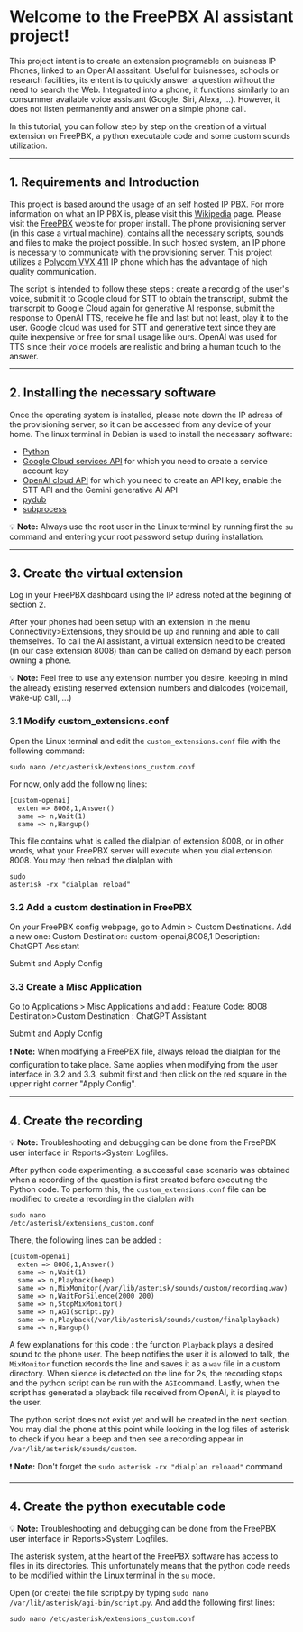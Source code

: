 # Welcome to the FreePBX AI assistant project!

This project intent is to create an extension programable on buisness IP Phones, linked to an OpenAI asssitant. Useful for buisnesses, schools or research facilities, its entent is to quickly answer a question without the need to search the Web. Integrated into a phone, it functions similarly to an consummer available voice assistant (Google, Siri, Alexa, ...). However, it does not listen permanently and answer on a simple phone call. 

In this tutorial, you can follow step by step on the creation of a virtual extension on FreePBX, a python executable code and some custom sounds utilization. 

---

## 1. Requirements and Introduction

This project is based around the usage of an self hosted IP PBX. For more information on what an IP PBX is, please visit this [Wikipedia](https://en.wikipedia.org/wiki/IP_PBX) page. Please visit the [FreePBX](https://www.freepbx.org/get-started/) website for proper install. The phone provisioning server (in this case a virtual machine), contains all the necessary scripts, sounds and files to make the project possible. 
In such hosted system, an IP phone is necessary to communicate with the provisioning server. This project utilizes a [Polycom VVX 411](https://www.voipsupply.com/polycom-vvx-411) IP phone which has the advantage of high quality communication. 

The script is intended to follow these steps : create a recordig of the user's voice, submit it to Google cloud for STT to obtain the transcript, submit the transcrpit to Google Cloud again for generative AI response, submit the response to OpenAI TTS, receive he file and last but not least, play it to the user. 
Google cloud was used for STT and generative text since they are quite inexpensive or free for small usage like ours. OpenAI was used for TTS since their voice models are realistic and bring a human touch to the answer. 

---

## 2. Installing the necessary software

Once the operating system is installed, please note down the IP adress of the provisioning server, so it can be accessed from any device of your home. 
The linux terminal in Debian is used to install the necessary software:
- [Python](https://wiki.debian.org/Python)
- [Google Cloud services API](https://github.com/googleapis/google-api-python-client) for which you need to create a service account key
- [OpenAI cloud API](https://platform.openai.com/docs/libraries?language=python) for which you need to create an API key, enable the STT API and the Gemini generative AI API
- [pydub](https://pypi.org/project/pydub/)
- [subprocess](https://pypi.org/project/subprocess.run/)

💡 **Note:** Always use the root user in the Linux terminal by running first the ``su`` command and entering your root password setup during installation. 

---

## 3. Create the virtual extension

Log in your FreePBX dashboard using the IP adress noted at the begining of section 2. 

After your phones had been setup with an extension in the menu Connectivity>Extensions, they should be up and running and able to call themselves. To call the AI assistant, a virtual extension need to be created (in our case extension 8008) than can be called on demand by each person owning a phone. 

💡 **Note:** Feel free to use any extension number you desire, keeping in mind the already existing reserved extension numbers and dialcodes (voicemail, wake-up call, ...)

### 3.1 Modify custom_extensions.conf

Open the Linux terminal and edit the ``custom_extensions.conf`` file with the following command:
<pre><code>sudo nano /etc/asterisk/extensions_custom.conf</code></pre>
For now, only add the following lines:
<pre><code>[custom-openai]
  exten => 8008,1,Answer()
  same => n,Wait(1)
  same => n,Hangup()
</code></pre>

This file contains what is called the dialplan of extension 8008, or in other words, what your FreePBX server will execute when you dial extension 8008. 
You may then reload the dialplan with <pre><code>sudo asterisk -rx "dialplan reload"</code></pre>

### 3.2 Add a custom destination in FreePBX 

On your FreePBX config webpage, go to Admin > Custom Destinations. Add a new one:
Custom Destination: custom-openai,8008,1
Description: ChatGPT Assistant

Submit and Apply Config
### 3.3 Create a Misc Application
Go to Applications > Misc Applications and add :
Feature Code: 8008
Destination>Custom Destination : ChatGPT Assistant

Submit and Apply Config

❗ **Note:** When modifying a FreePBX file, always reload the dialplan for the configuration to take place. Same applies when modifying from the user interface in 3.2 and 3.3, submit first and then click on the red square in the upper right corner "Apply Config". 

---

## 4. Create the recording

💡 **Note:** Troubleshooting and debugging can be done from the FreePBX user interface in Reports>System Logfiles. 

After python code experimenting, a successful case scenario was obtained when a recording of the question is first created before executing the Python code. To perform this, the ``custom_extensions.conf`` file can be modified to create a recording in the dialplan with <pre><code>sudo nano /etc/asterisk/extensions_custom.conf</code></pre>

There, the following lines can be added :

<pre><code>[custom-openai]
  exten => 8008,1,Answer()
  same => n,Wait(1)
  same => n,Playback(beep)
  same => n,MixMonitor(/var/lib/asterisk/sounds/custom/recording.wav)
  same => n,WaitForSilence(2000 200)
  same => n,StopMixMonitor()
  same => n,AGI(script.py)
  same => n,Playback(/var/lib/asterisk/sounds/custom/finalplayback)
  same => n,Hangup()
</code></pre>

A few explanations for this code : the function ``Playback`` plays a desired sound to the phone user. The beep notifies the user it is allowed to talk, the ``MixMonitor`` function records the line and saves it as a ``wav`` file in a custom directory. When silence is detected on the line for 2s, the recording stops and the python script can be run with the ``AGI``command. Lastly, when the script has generated a playback file received from OpenAI, it is played to the user. 

The python script does not exist yet and will be created in the next section. You may dial the phone at this point while looking in the log files of asterisk to check if you hear a beep and then see a recording appear in ``/var/lib/asterisk/sounds/custom``. 

❗ **Note:** Don't forget the ``sudo asterisk -rx "dialplan reloaad"`` command


---

## 4. Create the python executable code

💡 **Note:** Troubleshooting and debugging can be done from the FreePBX user interface in Reports>System Logfiles. 

The asterisk system, at the heart of the FreePBX software has access to files in its directories. This unfortunately means that the python code needs to be modified within the Linux terminal in the ``su`` mode. 

Open (or create) the file script.py by typing ``sudo nano /var/lib/asterisk/agi-bin/script.py``. And add the following first lines: 
<pre><code>sudo nano /etc/asterisk/extensions_custom.conf</code></pre>
